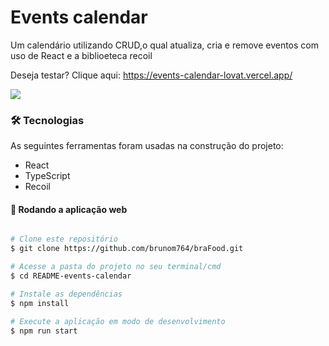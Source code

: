 # Events calendar

Um calendário utilizando CRUD,o qual atualiza, cria e remove eventos com uso de React e a biblioeteca recoil

Deseja testar? 
Clique aqui: https://events-calendar-lovat.vercel.app/

<img src='https://portifolio-brunom764.vercel.app/static/media/eventsCalendar.c904ad1774d752044715.png' heigth:10rem width:50rem/>

### 🛠 Tecnologias

As seguintes ferramentas foram usadas na construção do projeto:

- React
- TypeScript
- Recoil

#### 🧭 Rodando a aplicação web

```bash

# Clone este repositório
$ git clone https://github.com/brunom764/braFood.git

# Acesse a pasta do projeto no seu terminal/cmd
$ cd README-events-calendar

# Instale as dependências
$ npm install

# Execute a aplicação em modo de desenvolvimento
$ npm run start


```

